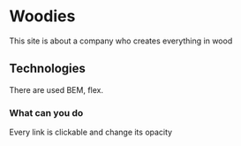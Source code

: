 # Woodies
This site is about a company who creates everything in wood
## Technologies
There are used BEM, flex.
### What can you do
Every link is clickable and change its opacity